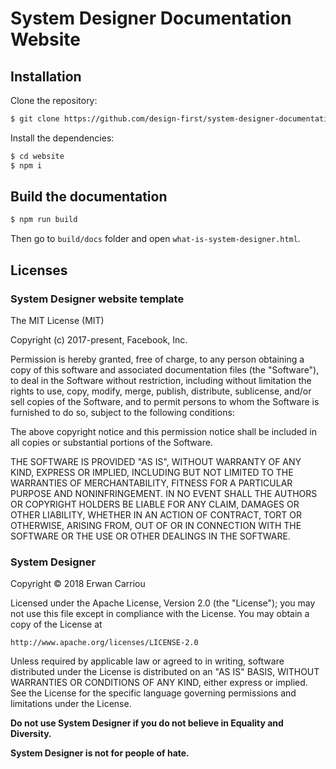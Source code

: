 # System Designer Documentation Website

## Installation

Clone the repository:

```sh
$ git clone https://github.com/design-first/system-designer-documentation.git
```

Install the dependencies:

```sh
$ cd website
$ npm i
```

## Build the documentation

```sh
$ npm run build
```

Then go to `build/docs` folder and open `what-is-system-designer.html`.

## Licenses

### System Designer website template

The MIT License (MIT)

Copyright (c) 2017-present, Facebook, Inc.

Permission is hereby granted, free of charge, to any person obtaining a copy
of this software and associated documentation files (the "Software"), to deal
in the Software without restriction, including without limitation the rights
to use, copy, modify, merge, publish, distribute, sublicense, and/or sell
copies of the Software, and to permit persons to whom the Software is
furnished to do so, subject to the following conditions:

The above copyright notice and this permission notice shall be included in
all copies or substantial portions of the Software.

THE SOFTWARE IS PROVIDED "AS IS", WITHOUT WARRANTY OF ANY KIND, EXPRESS OR
IMPLIED, INCLUDING BUT NOT LIMITED TO THE WARRANTIES OF MERCHANTABILITY,
FITNESS FOR A PARTICULAR PURPOSE AND NONINFRINGEMENT. IN NO EVENT SHALL THE
AUTHORS OR COPYRIGHT HOLDERS BE LIABLE FOR ANY CLAIM, DAMAGES OR OTHER
LIABILITY, WHETHER IN AN ACTION OF CONTRACT, TORT OR OTHERWISE, ARISING FROM,
OUT OF OR IN CONNECTION WITH THE SOFTWARE OR THE USE OR OTHER DEALINGS IN
THE SOFTWARE.

### System Designer

Copyright © 2018 Erwan Carriou

Licensed under the Apache License, Version 2.0 (the "License");
you may not use this file except in compliance with the License.
You may obtain a copy of the License at

    http://www.apache.org/licenses/LICENSE-2.0

Unless required by applicable law or agreed to in writing, software
distributed under the License is distributed on an "AS IS" BASIS,
WITHOUT WARRANTIES OR CONDITIONS OF ANY KIND, either express or implied.
See the License for the specific language governing permissions and
limitations under the License. 

**Do not use System Designer if you do not believe in Equality and Diversity.**

**System Designer is not for people of hate.**